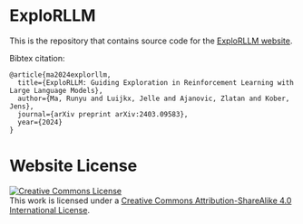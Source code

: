 # ExploRLLM

This is the repository that contains source code for the [ExploRLLM website](https://explorllm.github.io/).

Bibtex citation:
```
@article{ma2024explorllm,
  title={ExploRLLM: Guiding Exploration in Reinforcement Learning with Large Language Models},
  author={Ma, Runyu and Luijkx, Jelle and Ajanovic, Zlatan and Kober, Jens},
  journal={arXiv preprint arXiv:2403.09583},
  year={2024}
}

```

# Website License
<a rel="license" href="http://creativecommons.org/licenses/by-sa/4.0/"><img alt="Creative Commons License" style="border-width:0" src="https://i.creativecommons.org/l/by-sa/4.0/88x31.png" /></a><br />This work is licensed under a <a rel="license" href="http://creativecommons.org/licenses/by-sa/4.0/">Creative Commons Attribution-ShareAlike 4.0 International License</a>.
